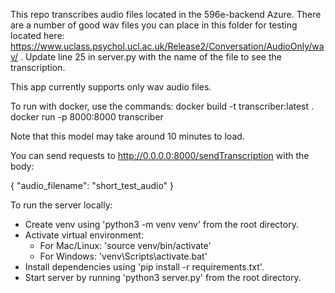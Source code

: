 This repo transcribes audio files located in the 596e-backend Azure.
There are a number of good wav files you can place in this folder for testing located here:
https://www.uclass.psychol.ucl.ac.uk/Release2/Conversation/AudioOnly/wav/
. Update line 25 in server.py with the name of the file to see the transcription. 

This app currently supports only wav audio files. 

To run with docker, use the commands:
docker build -t transcriber:latest .
docker run -p 8000:8000 transcriber

Note that this model may take around 10 minutes to load.

You can send requests to http://0.0.0.0:8000/sendTranscription with the body:

{
"audio_filename": "short_test_audio"
}

To run the server locally:
- Create venv using 'python3 -m venv venv' from the root directory.
- Activate virtual environment:
    - For Mac/Linux: 'source venv/bin/activate'
    - For Windows: 'venv\Scripts\activate.bat'
- Install dependencies using 'pip install -r requirements.txt'.
- Start server by running 'python3 server.py' from the root directory.